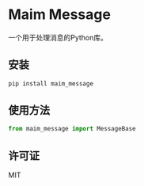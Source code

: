# Maim Message

一个用于处理消息的Python库。

## 安装

```bash
pip install maim_message
```

## 使用方法

```python
from maim_message import MessageBase
```

## 许可证

MIT

